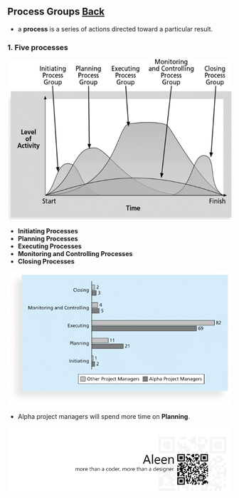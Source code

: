 ## Process Groups	[Back](./../projectManagement.md)

- a **process** is a series of actions directed toward a particular result.

### 1. Five processes

<img src="./5processes.png">

- **Initiating Processes**
- **Planning Processes**
- **Executing Processes**
- **Monitoring and Controlling Processes**
- **Closing Processes**

<img src="./time.png">

- Alpha project managers will spend more time on **Planning**.

<a href="http://aleen42.github.io/" target="_blank" ><img src="./../../pic/tail.gif"></a>
